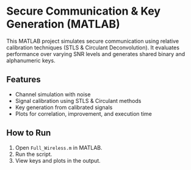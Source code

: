 # Secure Communication & Key Generation (MATLAB)

This MATLAB project simulates secure communication using relative calibration techniques (STLS & Circulant Deconvolution). It evaluates performance over varying SNR levels and generates shared binary and alphanumeric keys.

## Features
- Channel simulation with noise
- Signal calibration using STLS & Circulant methods
- Key generation from calibrated signals
- Plots for correlation, improvement, and execution time

## How to Run
1. Open `Full_Wireless.m` in MATLAB.
2. Run the script.
3. View keys and plots in the output.

